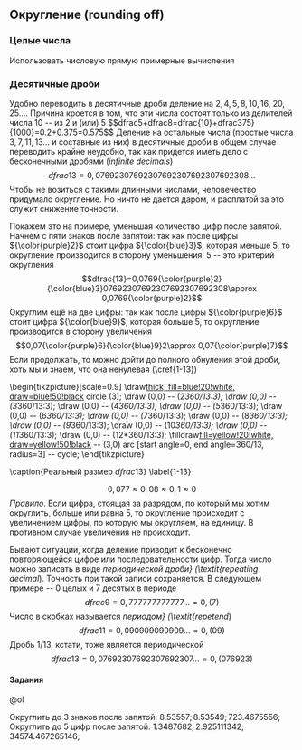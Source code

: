 ## Округление (rounding off)
### Целые числа
Использовать числовую прямую
примерные вычисления
### Десятичные дроби

Удобно переводить в десятичные дроби деление на $2,4,5,8,10,16,$ $20,25...$. Причина кроется в том, что эти числа состоят только из делителей числа $10$ -- из $2$ и (или) $5$
$$dfrac5+dfrac8=dfrac{10}+dfrac375}{1000}=0.2+0.375=0.575$$
Деление на остальные числа (простые числа $3,7,11,13...$ и составные из них) в десятичные дроби в общем случае переводить крайне неудобно, так как придется иметь дело с бесконечными дробями (_infinite decimals_)
$$dfrac{13}=0,07692307692307692307692307692308...$$
Чтобы не возиться с такими длинными числами, человечество придумало округление. Но ничто не дается даром, и расплатой за это служит снижение точности.

Покажем это на примере, уменьшая количество цифр после запятой. Начнем с пяти знаков после запятой: так как после цифры ${\color{purple}2}$ стоит цифра ${\color{blue}3}$, которая меньше $5$, то округление производится в сторону уменьшения. $5$ -- это критерий округления
$$dfrac{13}=0,0769{\color{purple}2}{\color{blue}3}07692307692307692307692308\approx 0,0769{\color{purple}2}$$
Округлим ещё на две цифры: так как после цифры ${\color{purple}6}$ стоит цифра ${\color{blue}9}$, которая больше $5$, то округление производится в сторону увеличения
$$0,07{\color{purple}6}{\color{blue}9}2\approx 0,07{\color{purple}7}$$
Если продолжать, то можно дойти до полного обнуления этой дроби, хоть мы и знаем, что она ненулевая (\cref{1-13})

\begin{tikzpicture}[scale=0.9]
\draw[thick, fill=blue!20!white, draw=blue!50!black](0,0) circle (3);
\draw (0,0) -- (2*360/13:3);
\draw (0,0) -- (3*360/13:3);
\draw (0,0) -- (4*360/13:3);
\draw (0,0) -- (5*360/13:3);
\draw (0,0) -- (6*360/13:3);
\draw (0,0) -- (7*360/13:3);
\draw (0,0) -- (8*360/13:3);
\draw (0,0) -- (9*360/13:3);
\draw (0,0) -- (10*360/13:3);
\draw (0,0) -- (11*360/13:3);
\draw (0,0) -- (12\*360/13:3);
\filldraw[fill=yellow!20!white, draw=yellow!50!black](0,0) -- (3,0)
arc [start angle=0, end angle=360/13, radius=3] -- cycle;
\end{tikzpicture}

\caption{Реальный размер $dfrac{13}$}
\label{1-13}

$$0,077\approx 0,08\approx 0,1\approx 0$$
_Правило_. Если цифра, стоящая за разрядом, по который мы хотим округлить, больше или равна $5$, то округление происходит с увеличением цифры, по которую мы округляем, на единицу. В противном случае увеличения не происходит.

Бывают ситуации, когда деление приводит к бесконечно повторяющейся цифре или последовательности цифр. Тогда число можно записать в виде _периодической дроби} (\textit{repeating decimal_). Точность при такой записи сохраняется. В следующем примере -- $0$ целых и $7$ десятых в периоде
$$dfrac9=0,777777777777...=0,(7)$$
Число в скобках называется _периодом} (\textit{repetend_)
$$dfrac{11}=0,090909090909...=0,(09)$$
Дробь $1/13$, кстати, тоже является периодической
$$dfrac{13}=0,07692307692307692307...=0,(076923)$$

#### Задания

@ol

Округлить до 3 знаков после запятой: $8.53557; 8.53549; 723.4675556;$
Округлить до 5 цифр после запятой: $1.3487682; 2.925111342; 34574.467265146;$
